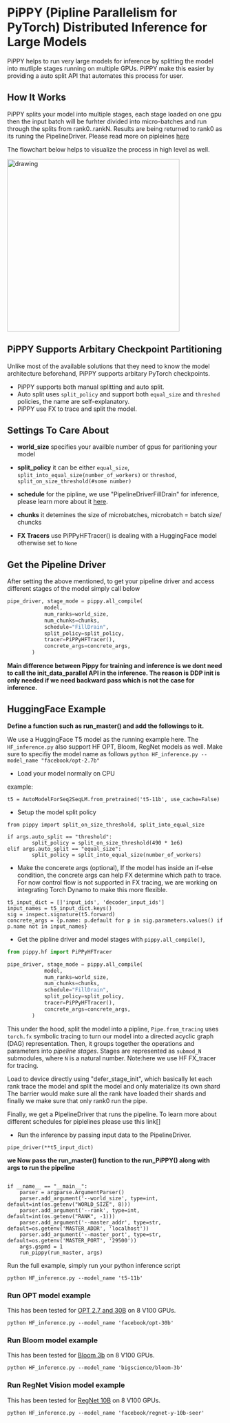 # PiPPY (Pipline Parallelism for PyTorch) Distributed Inference for Large Models

PiPPY helps to run very large models for inference by splitting the model into mutliple stages running on multiple GPUs.
PiPPY make this easier by providing a auto split API that automates this process for user. 

## How It Works

PiPPY splits your model into multiple stages, each stage loaded on one gpu then the input batch will be furhter divided into micro-batches and run through the splits from 
rank0..rankN. Results are being returned to rank0 as its runing the PipelineDriver. Please read more on pipleines [here](https://github.com/pytorch/tau/blob/main/README.md)

The flowchart below helps to visualize the process in high level as well.

<img src="https://user-images.githubusercontent.com/9162336/207237303-86dc02fe-dae0-4335-8d23-c56d31ecdb87.png" alt="drawing" width="400"/>

## PiPPY Supports Arbitary Checkpoint Partitioning 

Unlike most of the available solutions that they need to know the model architecture beforehand, PiPPY supports arbitary PyTorch checkpoints.
* PiPPY supports both manual splitting and auto split.
* Auto split uses `split_policy` and support both `equal_size` and `threshod` policies, the name are self-explanatory.
* PiPPY use FX to trace and split the model.

## Settings To Care About

* **world_size** specifies your availble number of gpus for paritioning your model

* **split_policy** it can be either `equal_size`, `split_into_equal_size(number_of_workers)` or `threshod`, `split_on_size_threshold(#some number)`

* **schedule** for the pipline, we use "PipelineDriverFillDrain" for inference, please learn more about it [here](https://github.com/pytorch/tau/blob/main/README.md#advanced-pipeline-schedules). 

* **chunks** it detemines the size of microbatches, microbatch = batch size/ chuncks

* **FX Tracers** use PiPPyHFTracer() is dealing with a HuggingFace model otherwise set to `None`

## Get the Pipeline Driver

After setting the above mentioned, to get your pipeline driver and access different stages of the model simply call below

```python
pipe_driver, stage_mode = pippy.all_compile(
            model,
            num_ranks=world_size,
            num_chunks=chunks,
            schedule="FillDrain",
            split_policy=split_policy,
            tracer=PiPPyHFTracer(),
            concrete_args=concrete_args,
        )

```
**Main difference between Pippy for training and inference is we dont need to call the init_data_parallel API in the inference. The reason is DDP init is only needed if we need backward pass which is not the case for inference.**



## HuggingFace Example

**Define a function such as run_master() and add the followings to it.**

We use a HuggingFace T5 model as the running example here. The `HF_inference.py` also support HF OPT, Bloom, RegNet models as well. Make sure to specifiy the model name as follows ` python HF_inference.py --model_name "facebook/opt-2.7b" `

* Load your model normally on CPU

example:

` t5 = AutoModelForSeq2SeqLM.from_pretrained('t5-11b', use_cache=False) `


*  Setup the model split policy

```
from pippy import split_on_size_threshold, split_into_equal_size

if args.auto_split == "threshold":
        split_policy = split_on_size_threshold(490 * 1e6)
elif args.auto_split == "equal_size":
        split_policy = split_into_equal_size(number_of_workers)
```
* Make the concerete args (optional), If the model has inside an if-else condition, the concrete args can help FX determine which path to trace. For now control flow is not supported in FX tracing, we are working on integrating Torch Dynamo to make this more flexible. 

```
t5_input_dict = []'input_ids', 'decoder_input_ids']
input_names = t5_input_dict.keys()
sig = inspect.signature(t5.forward)
concrete_args = {p.name: p.default for p in sig.parameters.values() if p.name not in input_names}
```

* Get the pipline driver and model stages with `pippy.all_compile()`, 

```python
from pippy.hf import PiPPyHFTracer

pipe_driver, stage_mode = pippy.all_compile(
            model,
            num_ranks=world_size,
            num_chunks=chunks,
            schedule="FillDrain",
            split_policy=split_policy,
            tracer=PiPPyHFTracer(),
            concrete_args=concrete_args,
        )
```

This under the hood, split the model into a pipline, `Pipe.from_tracing` uses `torch.fx` symbolic tracing to turn our model into a directed acyclic graph (DAG) representation. Then, it groups together the operations and parameters into _pipeline stages_. Stages are represented as `submod_N` submodules, where `N` is a natural number. Note:here we use HF FX_tracer for tracing.

Load to device directly using "defer_stage_init", which basically let each rank trace the model and split the model and only materialize its own shard
The barrier would make sure all the rank have loaded their shards and finally we make sure that only rank0 run the pipe.

Finally, we get a PipelineDriver that runs the pipeline. To learn more about different schedules for piplelines please use this link[]


* Run the inference by passing input data to the PipelineDriver.

`pipe_driver(**t5_input_dict)`


**we Now pass the run_master() function to the run_PiPPY() along with args to run the pipeline**

```

if __name__ == "__main__":
    parser = argparse.ArgumentParser()
    parser.add_argument('--world_size', type=int, default=int(os.getenv("WORLD_SIZE", 8)))
    parser.add_argument('--rank', type=int, default=int(os.getenv("RANK", -1)))
    parser.add_argument('--master_addr', type=str, default=os.getenv('MASTER_ADDR', 'localhost'))
    parser.add_argument('--master_port', type=str, default=os.getenv('MASTER_PORT', '29500'))
    args.gspmd = 1
    run_pippy(run_master, args)

```
Run the full example, simply run your python inference script

` python HF_inference.py --model_name 't5-11b' `

### Run OPT model example

This has been tested for [OPT 2.7 and 30B](https://huggingface.co/facebook/opt-30b) on 8 V100 GPUs.

` python HF_inference.py --model_name 'facebook/opt-30b' `

### Run Bloom model example

This has been tested for [Bloom 3b](https://huggingface.co/docs/transformers/model_doc/bloom) on 8 V100 GPUs.

` python HF_inference.py --model_name 'bigscience/bloom-3b' `

### Run RegNet Vision model example

This has been tested for [RegNet 10B](https://huggingface.co/facebook/regnet-y-10b-seer) on 8 V100 GPUs.

` python HF_inference.py --model_name 'facebook/regnet-y-10b-seer' `

